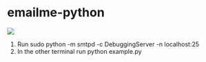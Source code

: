# emailme-python

[<img src="https://img.shields.io/badge/Quick-Install-brightgreen.svg">](http://try.direct.local/cloud/quick/Im1hdXRpY3w1fDE0Ig.D86J3A.OIHbLnH1fHTtkvZViEdBHS9ZqAk/)

1) Run sudo python -m smtpd -c DebuggingServer -n localhost:25  
2) In the other terminal run python example.py
